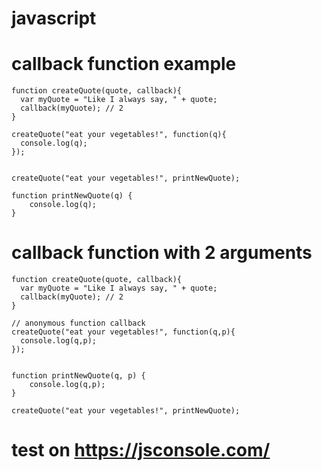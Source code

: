 # javascript


# callback function example

```
function createQuote(quote, callback){ 
  var myQuote = "Like I always say, " + quote;
  callback(myQuote); // 2
}

createQuote("eat your vegetables!", function(q){ 
  console.log(q); 
});


createQuote("eat your vegetables!", printNewQuote);

function printNewQuote(q) {
	console.log(q);
}
```

# callback function with 2 arguments
```
function createQuote(quote, callback){ 
  var myQuote = "Like I always say, " + quote;
  callback(myQuote); // 2
}

// anonymous function callback
createQuote("eat your vegetables!", function(q,p){ 
  console.log(q,p); 
});


function printNewQuote(q, p) {
	console.log(q,p);
}

createQuote("eat your vegetables!", printNewQuote);
```

# test on https://jsconsole.com/
